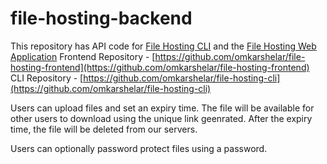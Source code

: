 # file-hosting-backend
This repository has API code for [File Hosting CLI](https://www.npmjs.com/package/fha) and the [File Hosting Web Application](https://filehosting.omkarshelar.dev/)
Frontend Repository - [https://github.com/omkarshelar/file-hosting-frontend](https://github.com/omkarshelar/file-hosting-frontend)
CLI Repository - [https://github.com/omkarshelar/file-hosting-cli](https://github.com/omkarshelar/file-hosting-cli)

Users can upload files and set an expiry time. The file will be available for other users to download using the unique link geenrated. After the expiry time, the file will be deleted from our servers.

Users can optionally password protect files using a password.
